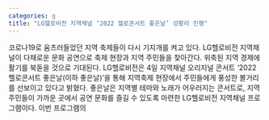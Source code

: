 ```yaml
---
categories: g
title: "LG헬로비전 지역채널 ‘2022 헬로콘서트 좋은날’ 성황리 진행"
---
```

코로나19로 움츠러들었던 지역 축제들이 다시 기지개를 켜고 있다. LG헬로비전 지역채널이 다채로운 문화 공연으로 축제 현장과 지역 주민들을 찾아간다. 위축된 지역 경제에 활기를 북돋을 것으로 기대된다. LG헬로비전은 4일 지역채널 오리지널 콘서트 ‘2022 헬로콘서트 좋은날(이하 좋은날)’을 통해 지역축제 현장에서 주민들에게 풍성한 볼거리를 선보이고 있다고 밝혔다. 좋은날은 지역별 테마와 노래가 어우러지는 콘서트로, 지역 주민들이 가까운 곳에서 공연 문화를 즐길 수 있도록 마련한 LG헬로비전 지역채널 프로그램이다. 이번 프로그램의
